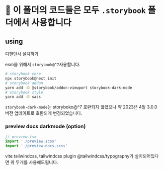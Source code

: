# 🚨 이 폴더의 코드들은 모두 `.storybook` 폴더에서 사용합니다

## using

디펜던시 설치하기

esm을 위해서 `storybook@^7`사용합니다.

```bash
# storybook core
npx storybook@next init
# storybook addon
yarn add -D @storybook/addon-viewport storybook-dark-mode
# storybook style
yarn add -D sass
```

`storybook-dark-mode`는 storyboko@^7 호환되지 않았으나 약 2023년 4월 3.0.0 버전 업데이트로 호환되게 변경되었습니다.

### preview docs darkmode (option)

```ts
// preview.tsx
import './preview.scss'
import './preview-docs.scss'
```

vite tailwindcss, tailwindcss plugin @tailwindcss/typography가 설치되어있다면 위 두개를 사용해도됩니다.
